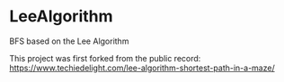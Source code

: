 # LeeAlgorithm
BFS based on the Lee Algorithm

This project was first forked from the public record:
https://www.techiedelight.com/lee-algorithm-shortest-path-in-a-maze/

